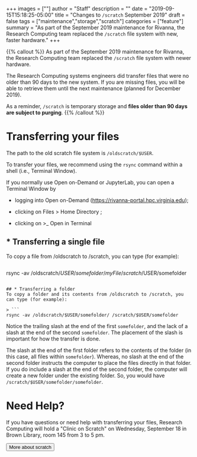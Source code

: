 +++
images = [""]
author = "Staff"
description = ""
date = "2019-09-15T15:18:25-05:00"
title = "Changes to `/scratch` September 2019"
draft = false
tags = ["maintenance","storage","scratch"]
categories = ["feature"]
summary = "As part of the September 2019 maintenance for Rivanna, the Research Computing team replaced the `/scratch` file system with new, faster hardware."
+++

{{% callout %}}
As part of the September 2019 maintenance for Rivanna, the Research Computing team replaced the `/scratch` file system with newer hardware.

The Research Computing systems engineers did transfer files that were no older than 90 days to the new system.  If you are missing files, you will be able to retrieve them until the next maintenance (planned for December 2019).

As a reminder, `/scratch` is temporary storage and **files older than 90 days are subject to purging**.
{{% /callout %}}

#  Transferring your files
The path to the old scratch file system is `/oldscratch/$USER`.

To transfer your files, we recommend using the `rsync` command within a shell (i.e., Terminal Window).

If you normally use Open on-Demand or JupyterLab, you can open a Terminal Window by

- logging into Open on-Demand (https://rivanna-portal.hpc.virginia.edu);

- clicking on Files > Home Directory ;

- clicking on >_ Open in Terminal


## * Transferring a single file
To copy a file from /oldscratch to /scratch, you can type (for example):

> ```
rsync -av /oldscratch/$USER/somefolder/myFile /scratch/$USER/somefolder
```

## * Transferring a folder
To copy a folder and its contents from /oldscratch to /scratch, you can type (for example):

> ```
rsync -av /oldscratch/$USER/somefolder/ /scratch/$USER/somefolder
```

Notice the trailing slash at the end of the first `somefolder`, and the lack of a slash at the end of the second `somefolder`.  The placement of the slash is important for how the transfer is done.

The slash at the end of the first folder refers to the contents of the folder (in this case, all files within `somefolder`).  Whereas, no slash at the end of the second folder instructs the computer to place the files directly in that folder. If you do include a slash at the end of the second folder, the computer will create a new folder under the existing folder. So, you would have
`/scratch/$USER/somefolder/somefolder`.

# Need Help?
If you have questions or need help with transferring your files, Research Computing will hold a "Clinic on Scratch" on Wednesday, September 18 in Brown Library, room 145 from 3 to 5 pm.  

[<button class="btn btn-success">More about scratch</button>](/userinfo/storage/non-sensitive-data/#scratch)
